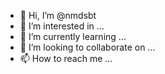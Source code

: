 - 👋 Hi, I’m @nmdsbt
- 👀 I’m interested in ...
- 🌱 I’m currently learning ...
- 💞️ I’m looking to collaborate on ...
- 📫 How to reach me ...

<!---
nmdsbt/nmdsbt is a ✨ special ✨ repository because its `README.md` (this file) appears on your GitHub profile.
You can click the Preview link to take a look at your changes.
--->
